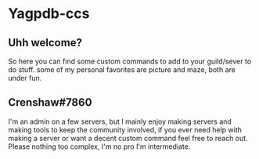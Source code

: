 # Yagpdb-ccs
## Uhh welcome?
So here you can find some custom commands to add to your guild/sever to do stuff.
some of my personal favorites are picture and maze, both are under fun.

## Crenshaw#7860
I'm an admin on a few servers, but I mainly enjoy making servers and making tools to keep the community involved,
if you ever need help with making a server or want a decent custom command feel free to reach out.
Please nothing too complex, I'm no pro I'm intermediate.
